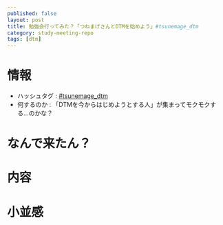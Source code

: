 ```yaml
---
published: false
layout: post
title: 勉強会行ってみた？「つねまげさんとDTMを始めよう」#tsunemage_dtm
category: study-meeting-repo
tags: [dtm]
---
```



# 情報

+ ハッシュタグ : [#tsunemage_dtm](https://twitter.com/search?q=%23tsunemage_dtm)
+ 何するのか : 「DTMを今からはじめようとする人」が集まってモクモクする…のかな？

# なんで来たん？

# 内容

# 小並感

